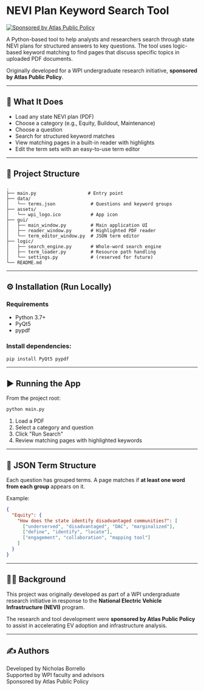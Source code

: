 # NEVI Plan Keyword Search Tool

[![Sponsored by Atlas Public Policy](https://img.shields.io/badge/Sponsored_by-Atlas_Public_Policy-blue)](https://www.atlaspolicy.com/)

A Python-based tool to help analysts and researchers search through state NEVI plans for structured answers to key questions. The tool uses logic-based keyword matching to find pages that discuss specific topics in uploaded PDF documents.

Originally developed for a WPI undergraduate research initiative, **sponsored by Atlas Public Policy**.

---

## 📄 What It Does

- Load any state NEVI plan (PDF)
- Choose a category (e.g., Equity, Buildout, Maintenance)
- Choose a question
- Search for structured keyword matches
- View matching pages in a built-in reader with highlights
- Edit the term sets with an easy-to-use term editor

---

## 🧱 Project Structure

```
.
├── main.py                   # Entry point
├── data/
│   └── terms.json             # Questions and keyword groups
├── assets/
│   └── wpi_logo.ico           # App icon
├── gui/
│   ├── main_window.py         # Main application UI
│   ├── reader_window.py       # Highlighted PDF reader
│   └── term_editor_window.py  # JSON term editor
├── logic/
│   ├── search_engine.py       # Whole-word search engine
│   ├── term_loader.py         # Resource path handling
│   └── settings.py            # (reserved for future)
└── README.md
```

---

## ⚙️ Installation (Run Locally)

### Requirements

- Python 3.7+
- PyQt5
- pypdf

### Install dependencies:

```bash
pip install PyQt5 pypdf
```

---

## ▶️ Running the App

From the project root:

```bash
python main.py
```

1. Load a PDF
2. Select a category and question
3. Click "Run Search"
4. Review matching pages with highlighted keywords

---

## 🧠 JSON Term Structure

Each question has grouped terms. A page matches if **at least one word from each group** appears on it.

Example:

```json
{
  "Equity": {
    "How does the state identify disadvantaged communities?": [
      ["underserved", "disadvantaged", "DAC", "marginalized"],
      ["define", "identify", "locate"],
      ["engagement", "collaboration", "mapping tool"]
    ]
  }
}
```

---

## 🧑‍💻 Background

This project was originally developed as part of a WPI undergraduate research initiative in response to the **National Electric Vehicle Infrastructure (NEVI)** program.

The research and tool development were **sponsored by Atlas Public Policy** to assist in accelerating EV adoption and infrastructure analysis.

---

## ✍️ Authors

Developed by Nicholas Borrello  
Supported by WPI faculty and advisors  
Sponsored by Atlas Public Policy
